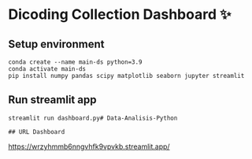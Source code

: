 # Dicoding Collection Dashboard ✨

## Setup environment
```
conda create --name main-ds python=3.9
conda activate main-ds
pip install numpy pandas scipy matplotlib seaborn jupyter streamlit
```

## Run streamlit app
```
streamlit run dashboard.py# Data-Analisis-Python

## URL Dashboard
```
https://wrzyhmmb6nngvhfk9vpvkb.streamlit.app/